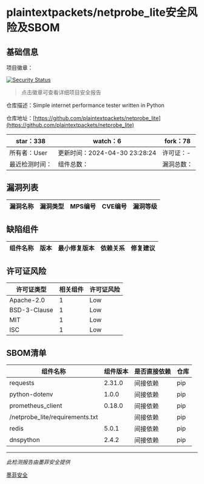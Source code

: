 # plaintextpackets/netprobe_lite安全风险及SBOM

## 基础信息

项目徽章：

[![Security Status](https://www.murphysec.com/platform3/v31/badge/1785381838534230016.svg)](https://www.murphysec.com/console/report/1784653291398848512/1785381838534230016)

> 点击徽章可查看详细项目安全报告

仓库描述：Simple internet performance tester written in Python

仓库地址：[https://github.com/plaintextpackets/netprobe_lite](https://github.com/plaintextpackets/netprobe_lite)

| star：338 | watch：6 | fork：78 |
| ----------- | -------------- | ------------ |
| 所有者：User | 更新时间：2024-04-30 23:28:24 | 许可证：- |
| 最近检测时间： | 组件总数： | 漏洞总数： |




## 漏洞列表

| 漏洞名称 | 漏洞类型 | MPS编号 | CVE编号 | 漏洞等级 |
| ------- | ------ | ------- | ------ | ----- |





## 缺陷组件

| 组件名称 | 版本 | 最小修复版本 | 依赖关系 | 修复建议 |
| -------- | ---- | ------------ | -------- | -------- |





## 许可证风险

| 许可证类型 | 相关组件 | 许可证风险 |
| ---------- | -------- | ---------- |
|Apache-2.0|1|Low|
|BSD-3-Clause|1|Low|
|MIT|1|Low|
|ISC|1|Low|




## SBOM清单

| 组件名称 | 组件版本 | 是否直接依赖 | 仓库 |
| -------- | -------- | ------------ | ---- |
|requests|2.31.0|间接依赖|pip|
|python-dotenv|1.0.0|间接依赖|pip|
|prometheus_client|0.18.0|间接依赖|pip|
|/netprobe_lite/requirements.txt||间接依赖|pip|
|redis|5.0.1|间接依赖|pip|
|dnspython|2.4.2|间接依赖|pip|


------

*此检测报告由墨菲安全提供*

[墨菲安全](www.murphysec.com)